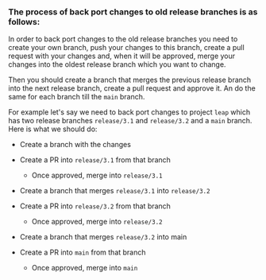 ### The process of back port changes to old release branches is as follows:

In order to back port changes to the old release branches you need to create your own branch,
push your changes to this branch, create a pull request with your changes and, when it will be approved,
merge your changes into the oldest release branch which you want to change.

Then you should create a branch that merges the previous release branch into the next release branch,
create a pull request and approve it. An do the same for each branch till the `main` branch.

For example let's say we need to back port changes to project `leap` which has two release branches `release/3.1`
and `release/3.2` and a `main` branch. Here is what we should do:

- Create a branch with the changes

- Create a PR into `release/3.1` from that branch

  - Once approved, merge into `release/3.1`

- Create a branch that merges `release/3.1` into `release/3.2`

- Create a PR into `release/3.2` from that branch

  - Once approved, merge into `release/3.2`

- Create a branch that merges `release/3.2` into main

- Create a PR into `main` from that branch

  - Once approved, merge into `main`